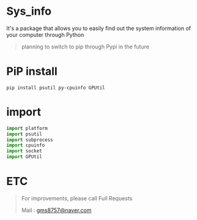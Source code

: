 # Sys_info
It's a package that allows you to easily find out the system information of your computer through Python

> planning to switch to pip through Pypi in the future
# PiP install
```
pip install psutil py-cpuinfo GPUtil
```
# import
```python
import platform
import psutil
import subprocess
import cpuinfo
import socket
import GPUtil
```
# ETC
> For improvements, please call Full Requests
> 
> Mail : gms8757@naver.com
